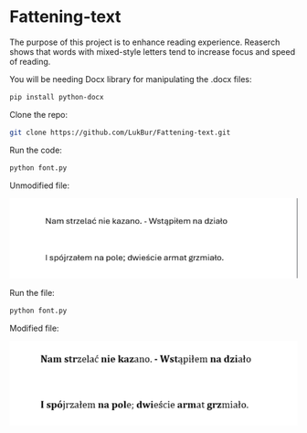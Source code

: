 # Fattening-text

The purpose of this project is to enhance reading experience. Reaserch shows that words with mixed-style letters tend to increase focus and speed of reading.

You will be needing Docx library for manipulating the .docx files:

```bash
pip install python-docx
```

Clone the repo:

```bash
git clone https://github.com/LukBur/Fattening-text.git
```

Run the code:

```bash
python font.py
```

Unmodified file:

![alt text](image.png)

Run the file:

```bash 
python font.py
```

Modified file:

![alt text](image-1.png)